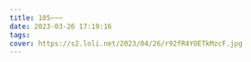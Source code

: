 ```yaml
---
title: 105~~~
date: 2023-03-26 17:19:16
tags:
cover: https://s2.loli.net/2023/04/26/r92fR4YOETkMzcF.jpg
---
```

